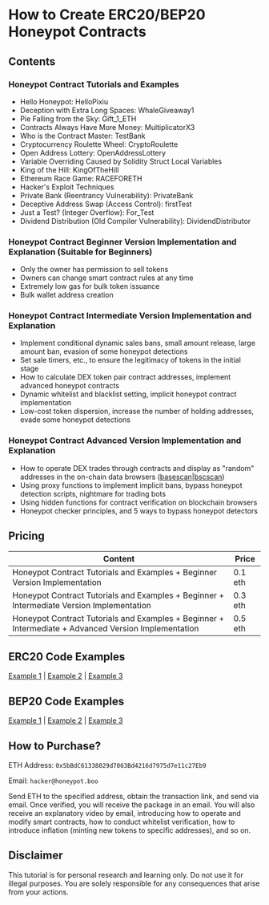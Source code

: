 # How to Create ERC20/BEP20 Honeypot Contracts

## Contents

### Honeypot Contract Tutorials and Examples

- Hello Honeypot: HelloPixiu
- Deception with Extra Long Spaces: WhaleGiveaway1
- Pie Falling from the Sky: Gift_1_ETH
- Contracts Always Have More Money: MultiplicatorX3
- Who is the Contract Master: TestBank
- Cryptocurrency Roulette Wheel: CryptoRoulette
- Open Address Lottery: OpenAddressLottery
- Variable Overriding Caused by Solidity Struct Local Variables
- King of the Hill: KingOfTheHill
- Ethereum Race Game: RACEFORETH
- Hacker's Exploit Techniques
- Private Bank (Reentrancy Vulnerability): PrivateBank
- Deceptive Address Swap (Access Control): firstTest
- Just a Test? (Integer Overflow): For_Test
- Dividend Distribution (Old Compiler Vulnerability): DividendDistributor

### Honeypot Contract Beginner Version Implementation and Explanation (Suitable for Beginners)

- Only the owner has permission to sell tokens
- Owners can change smart contract rules at any time
- Extremely low gas for bulk token issuance
- Bulk wallet address creation

### Honeypot Contract Intermediate Version Implementation and Explanation

- Implement conditional dynamic sales bans, small amount release, large amount ban, evasion of some honeypot detections
- Set sale timers, etc., to ensure the legitimacy of tokens in the initial stage
- How to calculate DEX token pair contract addresses, implement advanced honeypot contracts
- Dynamic whitelist and blacklist setting, implicit honeypot contract implementation
- Low-cost token dispersion, increase the number of holding addresses, evade some honeypot detections

### Honeypot Contract Advanced Version Implementation and Explanation

- How to operate DEX trades through contracts and display as "random" addresses in the on-chain data browsers ([basescan](https://basescan.org/tx/0x9de5563e52b60e81b91c3d0f3b4445b413156ef31f97f37b82753dd0e8f4a3a3)|[bscscan](https://bscscan.com/tx/0xcf7625872bd52baaef928752a5e22c53292bc0f8eaff46e764a5d2dd77e49daf))
- Using proxy functions to implement implicit bans, bypass honeypot detection scripts, nightmare for trading bots
- Using hidden functions for contract verification on blockchain browsers
- Honeypot checker principles, and 5 ways to bypass honeypot detectors

## Pricing

| Content                                                         | Price     |
| -----------------------------------------------------------      | -------   |
| Honeypot Contract Tutorials and Examples + Beginner Version Implementation | 0.1 eth |
| Honeypot Contract Tutorials and Examples + Beginner + Intermediate Version Implementation | 0.3 eth |
| Honeypot Contract Tutorials and Examples + Beginner + Intermediate + Advanced Version Implementation | 0.5 eth |

## ERC20 Code Examples

[Example 1](https://dexscreener.com/base/0xed3d2e85aac07503933a1f813a27fdd0384c9984) | 
[Example 2](https://www.dextools.io/app/cn/base/pair-explorer/0x12279c46ecce850443ca875948459c231e25b6af) | 
[Example 3](https://www.dextools.io/app/cn/base/pair-explorer/0xed3d2e85aac07503933a1f813a27fdd0384c9984)

## BEP20 Code Examples

[Example 1](https://poocoin.app/tokens/0x7a2261022487c1aed6f53571494c46a1b4a213fa) | 
[Example 2](https://www.coinsniper.net/coin/16153) | 
[Example 3](https://bscscan.com/address/0x7a2261022487C1AED6f53571494C46A1B4a213fA)

## How to Purchase?

ETH Address: `0x5bBdC61338029d7063Bd4216d7975d7e11c27Eb9`

Email: `hacker@honeypot.boo`

Send ETH to the specified address, obtain the transaction link, and send via email. Once verified, you will receive the package in an email. You will also receive an explanatory video by email, introducing how to operate and modify smart contracts, how to conduct whitelist verification, how to introduce inflation (minting new tokens to specific addresses), and so on.

## Disclaimer

This tutorial is for personal research and learning only. Do not use it for illegal purposes. You are solely responsible for any consequences that arise from your actions.
